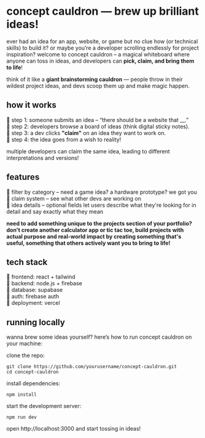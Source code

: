 # concept cauldron — brew up brilliant ideas!
ever had an idea for an app, website, or game but no clue how (or technical skills) to build it? or maybe you’re a developer scrolling endlessly for project inspiration? welcome to concept cauldron – a magical whiteboard where anyone can toss in ideas, and developers can **pick, claim, and bring them to life**!

think of it like a **giant brainstorming cauldron** — people throw in their wildest project ideas, and devs scoop them up and make magic happen. 

## how it works
📌 step 1: someone submits an idea – “there should be a website that __.” <br>
📌 step 2: developers browse a board of ideas (think digital sticky notes). <br>
📌 step 3: a dev clicks **"claim"** on an idea they want to work on. <br>
📌 step 4: the idea goes from a wish to reality!

multiple developers can claim the same idea, leading to different interpretations and versions!

## features
📌 filter by category – need a game idea? a hardware prototype? we got you <br>
📌 claim system – see what other devs are working on <br>
📌 idea details – optional fields let users describe what they're looking for in detail and say exactly what they mean

**need to add something unique to the projects section of your portfolio? don't create another calculator app or tic tac toe, build projects with actual purpose and real-world impact by creating something that's useful, something that others actively want you to bring to life!**

## tech stack
📌 frontend: react + tailwind <br>
📌 backend: node.js + firebase <br>
📌 database: supabase <br>
📌 auth: firebase auth <br>
📌 deployment: vercel

## running locally
wanna brew some ideas yourself? here’s how to run concept cauldron on your machine: <br>

clone the repo:
 ```
git clone https://github.com/yourusername/concept-cauldron.git
cd concept-cauldron
```
install dependencies:
```
npm install
```
start the development server:
 ```
 npm run dev
```
open http://localhost:3000 and start tossing in ideas!